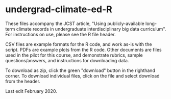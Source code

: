# undergrad-climate-ed-R

These files accompany the JCST article, "Using publicly-available long-term climate records in undergraduate interdisciplinary big data curriculum". For instructions on use, please see the R file header. 

CSV files are example formats for the R code, and work as-is with the script. PDFs are example plots from the R code. Other documents are files used in the pilot for this course, and demonstrate rubrics, sample questions/answers, and instructions for downloading data.

To download as zip, click the green "download" button in the righthand corner. To download individual files, click on the file and select download from the header.


Last edit February 2020.
